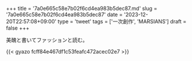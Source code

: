 +++
title = '7a0e665c58e7b02f6cd4ea983b5dec87.md'
slug = '7a0e665c58e7b02f6cd4ea983b5dec87'
date = '2023-12-20T22:57:08+09:00'
type = 'tweet'
tags = ['一次創作', 'MARSIANS']
draft = false
+++

美醜と書いてファッションと読む。

{{< gyazo fcff84e467df1c53feafc472acec02e7 >}}